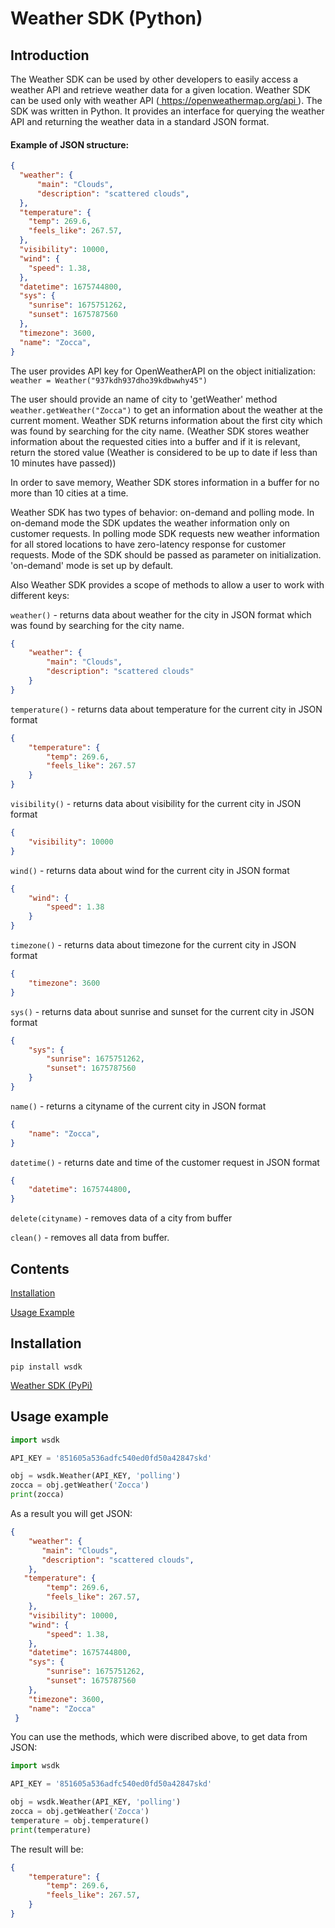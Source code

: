 <h1>Weather SDK (Python)</h1>

<h2>Introduction</h2>

<p>
    The Weather SDK can be used by other developers to easily access a weather API and retrieve weather data for a given location. Weather SDK can be used only with weather API (<a href="https://openweathermap.org/api"> https://openweathermap.org/api </a>).
    The SDK was written in Python. It provides an interface for querying the weather API and returning the weather data in a standard JSON format. 
</p>
<h4>Example of JSON structure:</h4>

 ```json
{
   "weather": {
       "main": "Clouds",
       "description": "scattered clouds",
   },
   "temperature": {
     "temp": 269.6,
     "feels_like": 267.57,
   },
   "visibility": 10000,
   "wind": {
     "speed": 1.38,
   },
   "datetime": 1675744800,
   "sys": {
     "sunrise": 1675751262,
     "sunset": 1675787560
   },
   "timezone": 3600,
   "name": "Zocca",
 }
 ```
 <p>
    The user provides API key for OpenWeatherAPI on the object initialization: <code>weather = Weather("937kdh937dho39kdbwwhy45")</code>
 </p>
 <p>
    The user should provide an name of city to 'getWeather' method <code>weather.getWeather("Zocca")</code> to get an information about the weather at the current moment. Weather SDK returns information about the first city which was found by searching for the city name. (Weather SDK stores weather information about the requested cities into a buffer and if it is relevant, return the stored value (Weather is considered to be up to date if less than 10 minutes have passed))
 </p>
 <p>
    In order to save memory, Weather SDK stores information in a buffer for no more than 10 cities at a time.
 </p>
 <p>
     Weather SDK has two types of behavior: on-demand and polling mode. In on-demand mode the SDK updates the weather information only on customer requests. In polling mode SDK requests new weather information for all stored locations to have zero-latency response for customer requests. Mode of the SDK should be passed as parameter on initialization. 'on-demand' mode is set up by default.
 </p>
 <p>
    Also Weather SDK provides a scope of methods to allow a user to work with different keys:
 </p>
<div>

``weather()`` - returns data about weather for the city in JSON format which was found by searching for the city name.
```json 
{
    "weather": {
        "main": "Clouds",
        "description": "scattered clouds"
    }
}
```
</div>

<div>

``temperature()`` - returns data about temperature for the current city in JSON format
```json 
{
    "temperature": {
        "temp": 269.6,
        "feels_like": 267.57
    }
}
```
</div>
<div>

``visibility()`` - returns data about visibility for the current city in JSON format 
```json
{ 
    "visibility": 10000 
}
```
</div>
<div>

``wind()`` - returns data about wind for the current city in JSON format 
```json
{
    "wind": {
        "speed": 1.38
    } 
}
```
</div>
<div>

``timezone()`` - returns data about timezone for the current city in JSON format
```json
{
    "timezone": 3600
}
```
</div>
<div>

``sys()`` - returns data about sunrise and sunset for the current city in JSON format
```json
{
    "sys": {
        "sunrise": 1675751262,
        "sunset": 1675787560
    }
}
```
</div>
<div>

``name()`` - returns a cityname of the current city in JSON format
```json
{
    "name": "Zocca",
}
```
</div>
<div>

``datetime()`` - returns date and time of the customer request in JSON format
```json
{
    "datetime": 1675744800,
}
```
</div>
<div>

``delete(cityname)`` - removes data of a city from buffer
</div>
<div>

``clean()`` - removes all data from buffer.
</div>
    
</p>

<div>
<h2>Contents</h2>

[Installation](#Installation)

[Usage Example](#UsageExample)

</div>

<h2>
<a name="Installation"></a>Installation
</h2>

`` pip install wsdk ``

<a href="https://pypi.org/project/wsdk/0.1/">Weather SDK (PyPi)</a>

<h2>
<a name="UsageExample"></a>Usage example
</h2>

```python
import wsdk

API_KEY = '851605a536adfc540ed0fd50a42847skd'

obj = wsdk.Weather(API_KEY, 'polling')
zocca = obj.getWeather('Zocca')
print(zocca)
```
<p> 
As a result you will get JSON:
</p>

```json
{
    "weather": {
       "main": "Clouds",
       "description": "scattered clouds",
    },
   "temperature": {
        "temp": 269.6,
        "feels_like": 267.57,
    },
    "visibility": 10000,
    "wind": {
        "speed": 1.38,
    },
    "datetime": 1675744800,
    "sys": {
        "sunrise": 1675751262,
        "sunset": 1675787560
    },
    "timezone": 3600,
    "name": "Zocca"
 }
```
<p>
    You can use the methods, which were discribed above, to get data from JSON:
</p>

```python
import wsdk

API_KEY = '851605a536adfc540ed0fd50a42847skd'

obj = wsdk.Weather(API_KEY, 'polling')
zocca = obj.getWeather('Zocca')
temperature = obj.temperature()
print(temperature)
```
<p>The result will be: </p>

```json
{
    "temperature": {
        "temp": 269.6,
        "feels_like": 267.57,
    }
}
```